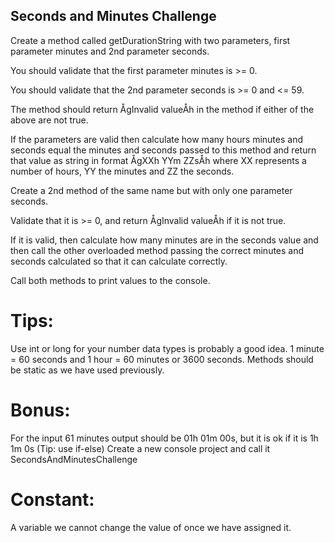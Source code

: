 ## Seconds and Minutes Challenge

Create a method called getDurationString with two parameters, first parameter minutes and 2nd parameter seconds.

You should validate that the first parameter minutes is >= 0.

You should validate that the 2nd parameter seconds is >= 0 and <= 59.

The method should return ÅgInvalid valueÅh in the method if either of the above are not true.

If the parameters are valid then calculate how many hours minutes and seconds equal the minutes and seconds passed to this method and return that value as string in format ÅgXXh YYm ZZsÅh where XX represents a number of hours, YY the minutes and ZZ the seconds.

Create a 2nd method of the same name but with only one parameter seconds.

Validate that it is >= 0, and return ÅgInvalid valueÅh if it is not true.

If it is valid, then calculate how many minutes are in the seconds value and then call the other overloaded method passing the correct minutes and seconds calculated so that it can calculate correctly.

Call both methods to print values to the console.

# Tips: 
Use int or long for your number data types is probably a good idea.
1 minute = 60 seconds and 1 hour = 60 minutes or 3600 seconds.
Methods should be static as we have used previously.

# Bonus:
For the input 61 minutes output should be 01h 01m 00s, but it is ok if it is 1h 1m 0s (Tip: use if-else)
Create a new console project and call it SecondsAndMinutesChallenge


# Constant:
A variable we cannot change the value of once we have assigned it.
